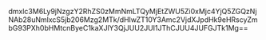 dmxlc3M6Ly9jNzgzY2RhZS0zMmNmLTQyMjEtZWU5Zi0xMjc4YjQ5ZGQzNjNAb28uNmlxcS5jb206Mzg2MTk/dHlwZT10Y3Amc2VjdXJpdHk9eHRscyZmbG93PXh0bHMtcnByeC1kaXJlY3QjJUU2JUI1JThCJUU4JUFGJTk1Mg==
